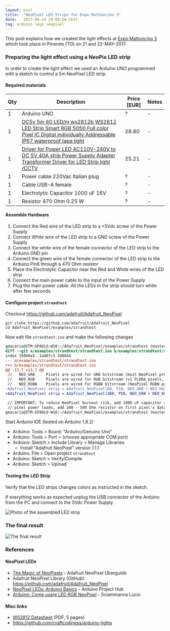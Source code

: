 ```yaml
---
layout: post
title:  "NeoPixel LED Strips for Expo Mattoncino 3"
date:   2017-06-24 20:00:00 CEST
tag: arduino lego neopixel
---
```


This post explains how we created the light effects at [Expo Mattoncino 3](http://www.tomake.info/expo-mattoncino-2017/) which took place in Pinerolo (TO) on 21 and 22-MAY-2017.

### Preparing the light effect using a NeoPix LED strip

In order to create the light effect we used an Arduino UNO programmed with a sketch to control a 5m NeoPixel LED strip.

#### Required materials

| Qty | Description | Price [EUR] | Notes |
|-----|-------------|-------------|-------|
| 1 | Arduino UNO | ? | - |
| 1 | [DC5v 5m 60 LED/m ws2812b WS2812 LED Strip Smart RGB 5050 Full color Pixel IC Digital individually Addressable IP67 waterproof tape light](https://www.aliexpress.com/item/DC5V-1m-4m-5m-ws2812b-WS2812-LED-Strip-Smart-RGB-5050-Full-color-Pixel-IC-Ditigal/32647587825.html?spm=2114.13010608.0.0.8TcrW3) | 28.80 | - |
| 1 | [Driver for Power LED AC110V-240V to DC 5V 40A strip Power Supply Adapter Transformer Driver for LED Strip light /CCTV](https://www.aliexpress.com/item/Driver-for-Power-LED-AC110V-240V-to-DC-5V-12V-24V-1A-60A-strip-Power-Supply/32486954065.html?spm=2114.13010608.0.0.8TcrW3) | 25.21 | - |
| 1 | Power cable 220Vac Italian plug | ? | - |
| 1 | Cable USB-A female | ? | - |
| 1 | Electrolytic Capacitor 1000 uF 16V | ? | - |
| 1 | Resistor 470 Ohm 0.25 W | ? | - |

#### Assemble Hardware

1. Connect the Red wire of the LED strip to a +5Vdc screw of the Power Supply
2. Connect White wire of the LED strip to a GND screw of the Power Supply
3. Connect the white wire of the female connector of the LED strip to the Arduino GND pin
4. Connect the green wire of the female connector of the LED strip to the Arduino Pin6 through a 470 Ohm resistor
5. Place the Electrolytic Capacitor near the Red and White wires of the LED strip
6. Connect the main power cable to the input of the Power Supply
7. Plug the main power cable. All the LEDs in the strip should turn white after few seconds.

#### Configure project `strandtest`

Checkout <https://github.com/adafruit/Adafruit_NeoPixel>

```shell
git clone https://github.com/adafruit/Adafruit_NeoPixel
cd Adafruit_NeoPixel/examples/strandtest
```

Now edit file `strandtest.ino` and make the following changes

```diff
gmacario@ITM-GPAOLO-W10:~/Adafruit_NeoPixel/examples/strandtest (master)*$ git diff
diff --git a/examples/strandtest/strandtest.ino b/examples/strandtest/strandtest.ino
index 350b0a5..1a46fc3 100644
--- a/examples/strandtest/strandtest.ino
+++ b/examples/strandtest/strandtest.ino
@@ -13,7 +13,7 @@
 //   NEO_GRB     Pixels are wired for GRB bitstream (most NeoPixel products)
 //   NEO_RGB     Pixels are wired for RGB bitstream (v1 FLORA pixels, not v2)
 //   NEO_RGBW    Pixels are wired for RGBW bitstream (NeoPixel RGBW products)
-Adafruit_NeoPixel strip = Adafruit_NeoPixel(60, PIN, NEO_GRB + NEO_KHZ800);
+Adafruit_NeoPixel strip = Adafruit_NeoPixel(300, PIN, NEO_GRB + NEO_KHZ800);

 // IMPORTANT: To reduce NeoPixel burnout risk, add 1000 uF capacitor across
 // pixel power leads, add 300 - 500 Ohm resistor on first pixel's data input
gmacario@ITM-GPAOLO-W10:~/Adafruit_NeoPixel/examples/strandtest (master)*$
```

Start Arduino IDE (tested on Arduino 1.8.2)

* Arduino: Tools > Board: "Arduino/Genuino Uno"
* Arduino: Tools > Port > (choose appropriate COM port)
* Arduino: Sketch > Include Library > Manage Libraries
  * Install "Adafruit NeoPixel" version 1.1.1
* Arduino: File > Open project `strandtest`
* Arduino: Sketch > Verify/Compile
* Arduino: Sketch > Upload

#### Testing the LED Strip

Verify that the LED strips changes colors as instructed in the sketch.

If everything works as expected unplug the USB connector of the Arduino from the PC and connect to the 5Vdc Power Supply.

![Photo of the assembled LED strip](../images/20170624-114755.jpg)

### The final result

![The final result](../images/20170521-191320.jpg)

### References

#### NeoPixel LEDs

* [The Magic of NeoPixels](https://learn.adafruit.com/adafruit-neopixel-uberguide) - Adafruit NeoPixel Uberguide
* Adafruit NeoPixel Library (GitHub): <https://github.com/adafruit/Adafruit_NeoPixel>
* [NeoPixel LEDs: Arduino Basics](https://create.arduino.cc/projecthub/glowascii/neopixel-leds-arduino-basics-126d1a) - Arduino Project Hub
* [Arduino: Come usare LED RGB NeoPixel](http://www.sciamannalucio.it/arduino-come-usare-led-rgb-neopixel/) - Sciammanna Lucio

#### Misc links

* [WS2812 Datasheet](https://cdn-shop.adafruit.com/datasheets/WS2812.pdf) (PDF, 5 pages)
* <https://github.com/craftcodiness/arduino-lights>

<!-- EOF -->

